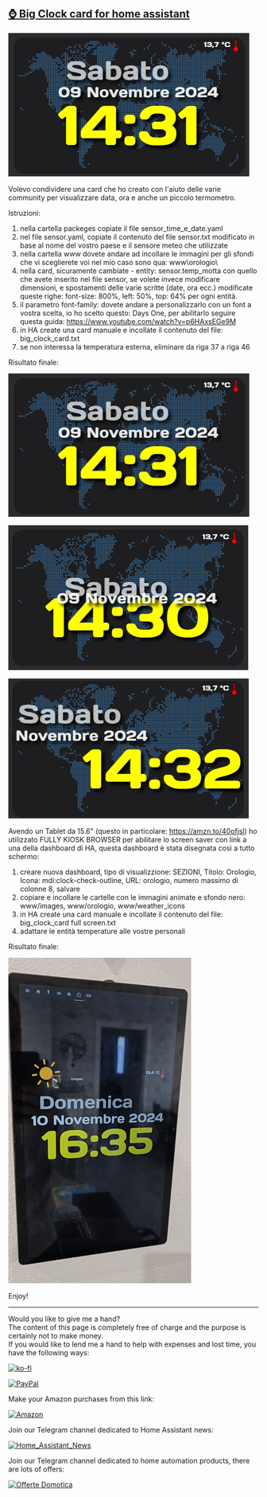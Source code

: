 <h2><span style="text-decoration: underline;"><strong>⌚ Big Clock card for home assistant</strong></span></h2>

<p><img src="example/example1.jpg" alt="" /></p>

<p>Volevo condividere una card che ho creato con l'aiuto delle varie community per visualizzare data, ora e anche un piccolo termometro.</p>

<p dir="auto">Istruzioni:</p>

1. nella cartella packeges copiate il file sensor_time_e_date.yaml
2. nel file sensor.yaml, copiate il contenuto del file sensor.txt modificato in base al nome del vostro paese e il sensore meteo che utilizzate
3. nella cartella www dovete andare ad incollare le immagini per gli sfondi che vi sceglierete voi nel mio caso sono qua: www\orologio\
4. nella card, sicuramente cambiate   - entity: sensor.temp_motta con quello che avete inserito nel file sensor, se volete invece modificare dimensioni, e spostamenti delle varie scritte (date, ora ecc.) modificate queste righe: font-size: 800%, left: 50%, top: 64% per ogni entità.
5. il parametro font-family: dovete andare a personalizzarlo con un font a vostra scelta, io ho scelto questo: Days One, per abilitarlo seguire questa guida: https://www.youtube.com/watch?v=p6HAxsEGe9M
6. in HA create una card manuale e incollate il contenuto del file: big_clock_card.txt
7. se non interessa la temperatura esterna, eliminare da riga 37 a riga 46

Risultato finale:

<p><img src="example/example1.jpg" alt="" /></p>

<p><img src="example/example2.jpg" alt="" /></p>

<p><img src="example/example3.jpg" alt="" /></p>


Avendo un Tablet da 15.6" (questo in particolare: https://amzn.to/40ofjsl)
ho utilizzato FULLY KIOSK BROWSER per abilitare lo screen saver con link a una della dashboard di HA, questa dashboard è stata disegnata così a tutto schermo:
1. creare nuova dashboard, tipo di visualizzione: SEZIONI, Titolo: Orologio, Icona: mdi:clock-check-outline, URL: orologio, numero massimo di colonne 8, salvare
2. copiare e incollare le cartelle con le immagini animate e sfondo nero: www/images, www/orologio, www/weather_icons
3. in HA create una card manuale e incollate il contenuto del file: big_clock_card full screen.txt
4. adattare le entità temperature alle vostre personali


Risultato finale:

<p><img src="example/example4.gif" alt="" /></p>


<p>Enjoy!</p>

----------------------------------------
<p>Would you like to give me a hand?<br />The content of this page is completely free of charge and the purpose is certainly not to make money.<br />If you would like to lend me a hand to help with expenses and lost time, you have the following ways:</p>

[![ko-fi](https://ko-fi.com/img/githubbutton_sm.svg)](https://ko-fi.com/C0C713VTGJ)

[![PayPal](https://github.com/Simonz82/desktop-tutorial/blob/main/paypal.svg)](https://www.paypal.com/paypalme/simongmail)

Make your Amazon purchases from this link:

[![Amazon](https://github.com/Simonz82/desktop-tutorial/blob/main/Amazon_logo.jpg)](https://amzn.to/3XWWTgz)

Join our Telegram channel dedicated to Home Assistant news:

[![Home_Assistant_News](https://github.com/Simonz82/desktop-tutorial/blob/main/home_assistant_news.jpg)](https://t.me/Home_Assistant_News)

Join our Telegram channel dedicated to home automation products, there are lots of offers:

[![Offerte Domotica](https://github.com/Simonz82/desktop-tutorial/blob/main/offerte_domotica.jpg)](https://t.me/offerte_domotica_ita)

